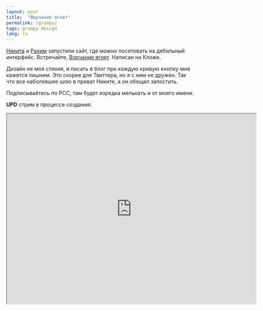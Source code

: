 ```yaml
---
layout: post
title:  "Ворчание ягнят"
permalink: /grumpy/
tags: grumpy design
lang: ru
---
```


[Никита](https://twitter.com/nikitonsky)
и [Рахим](https://twitter.com/freetonik) запустили сайт, где можно посетовать на
дебильный
интерфейс. Встречайте, [Ворчание ягнят](http://grumpy.website/). Написан на
Кложе.

Дизайн не моя стихия, и писать в блог про каждую кривую кнопку мне кажется
лишним. Это скорее для Твиттера, но я с ним не дружен. Так что все наболевшее
шлю в приват Никите, а он обещал запостить.

Подписывайтесь по РСС, там будет изредка мелькать и от моего имени.

**UPD** стрим в процессе создания:

<iframe width="668" height="510"
src="https://www.youtube.com/embed/YZzkQW9Unvo?list=PLdSfLyn35ej-oCU2w8fKfdEih7ME7Jhq8"
allowfullscreen></iframe>
